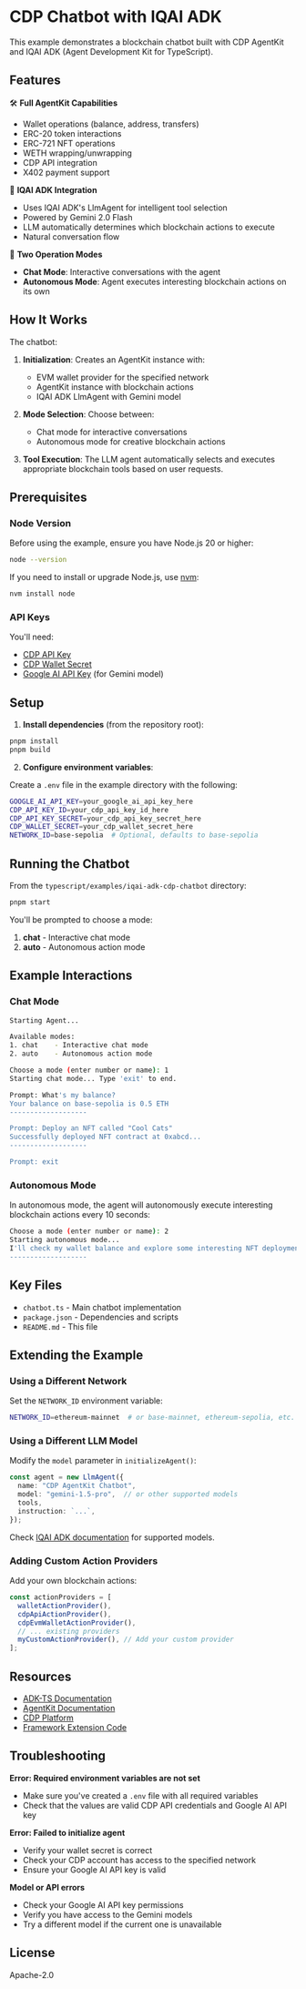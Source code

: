 # CDP Chatbot with IQAI ADK

This example demonstrates a blockchain chatbot built with CDP AgentKit and IQAI ADK (Agent Development Kit for TypeScript).

## Features

🛠️ **Full AgentKit Capabilities**
- Wallet operations (balance, address, transfers)
- ERC-20 token interactions
- ERC-721 NFT operations
- WETH wrapping/unwrapping
- CDP API integration
- X402 payment support

🤖 **IQAI ADK Integration**
- Uses IQAI ADK's LlmAgent for intelligent tool selection
- Powered by Gemini 2.0 Flash
- LLM automatically determines which blockchain actions to execute
- Natural conversation flow

🎯 **Two Operation Modes**
- **Chat Mode**: Interactive conversations with the agent
- **Autonomous Mode**: Agent executes interesting blockchain actions on its own

## How It Works

The chatbot:

1. **Initialization**: Creates an AgentKit instance with:
   - EVM wallet provider for the specified network
   - AgentKit instance with blockchain actions
   - IQAI ADK LlmAgent with Gemini model

2. **Mode Selection**: Choose between:
   - Chat mode for interactive conversations
   - Autonomous mode for creative blockchain actions

3. **Tool Execution**: The LLM agent automatically selects and executes appropriate blockchain tools based on user requests.

## Prerequisites

### Node Version

Before using the example, ensure you have Node.js 20 or higher:

```bash
node --version
```

If you need to install or upgrade Node.js, use [nvm](https://github.com/nvm-sh/nvm):

```bash
nvm install node
```

### API Keys

You'll need:
- [CDP API Key](https://portal.cdp.coinbase.com/access/api)
- [CDP Wallet Secret](https://portal.cdp.coinbase.com/products/wallet-api)
- [Google AI API Key](https://aistudio.google.com/app/apikey) (for Gemini model)

## Setup

1. **Install dependencies** (from the repository root):

```bash
pnpm install
pnpm build
```

2. **Configure environment variables**:

Create a `.env` file in the example directory with the following:
```bash
GOOGLE_AI_API_KEY=your_google_ai_api_key_here
CDP_API_KEY_ID=your_cdp_api_key_id_here
CDP_API_KEY_SECRET=your_cdp_api_key_secret_here
CDP_WALLET_SECRET=your_cdp_wallet_secret_here
NETWORK_ID=base-sepolia  # Optional, defaults to base-sepolia
```

## Running the Chatbot

From the `typescript/examples/iqai-adk-cdp-chatbot` directory:

```bash
pnpm start
```

You'll be prompted to choose a mode:
1. **chat** - Interactive chat mode
2. **auto** - Autonomous action mode

## Example Interactions

### Chat Mode

```bash
Starting Agent...

Available modes:
1. chat    - Interactive chat mode
2. auto    - Autonomous action mode

Choose a mode (enter number or name): 1
Starting chat mode... Type 'exit' to end.

Prompt: What's my balance?
Your balance on base-sepolia is 0.5 ETH
-------------------

Prompt: Deploy an NFT called "Cool Cats"
Successfully deployed NFT contract at 0xabcd...
-------------------

Prompt: exit
```

### Autonomous Mode

In autonomous mode, the agent will autonomously execute interesting blockchain actions every 10 seconds:

```bash
Choose a mode (enter number or name): 2
Starting autonomous mode...
I'll check my wallet balance and explore some interesting NFT deployments...
-------------------
```

## Key Files

- `chatbot.ts` - Main chatbot implementation
- `package.json` - Dependencies and scripts
- `README.md` - This file

## Extending the Example

### Using a Different Network

Set the `NETWORK_ID` environment variable:

```bash
NETWORK_ID=ethereum-mainnet  # or base-mainnet, ethereum-sepolia, etc.
```

### Using a Different LLM Model

Modify the `model` parameter in `initializeAgent()`:

```typescript
const agent = new LlmAgent({
  name: "CDP AgentKit Chatbot",
  model: "gemini-1.5-pro",  // or other supported models
  tools,
  instruction: `...`,
});
```

Check [IQAI ADK documentation](https://adk.iqai.com/) for supported models.

### Adding Custom Action Providers

Add your own blockchain actions:

```typescript
const actionProviders = [
  walletActionProvider(),
  cdpApiActionProvider(),
  cdpEvmWalletActionProvider(),
  // ... existing providers
  myCustomActionProvider(), // Add your custom provider
];
```

## Resources

- [ADK-TS Documentation](https://adk.iqai.com/)
- [AgentKit Documentation](https://docs.cdp.coinbase.com/agentkit/docs/welcome)
- [CDP Platform](https://portal.cdp.coinbase.com/)
- [Framework Extension Code](../../framework-extensions/iqai-adk/)

## Troubleshooting

**Error: Required environment variables are not set**
- Make sure you've created a `.env` file with all required variables
- Check that the values are valid CDP API credentials and Google AI API key

**Error: Failed to initialize agent**
- Verify your wallet secret is correct
- Check your CDP account has access to the specified network
- Ensure your Google AI API key is valid

**Model or API errors**
- Check your Google AI API key permissions
- Verify you have access to the Gemini models
- Try a different model if the current one is unavailable

## License

Apache-2.0
